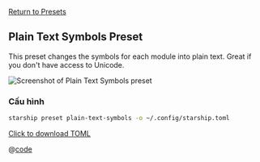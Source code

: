 [Return to Presets](./README.md#plain-text-symbols)

## Plain Text Symbols Preset

This preset changes the symbols for each module into plain text. Great if you don't have access to Unicode.

![Screenshot of Plain Text Symbols preset](/presets/img/plain-text-symbols.png)

### Cấu hình

```sh
starship preset plain-text-symbols -o ~/.config/starship.toml
```

[Click to download TOML](/presets/toml/plain-text-symbols.toml)

@[code](../../.vuepress/public/presets/toml/plain-text-symbols.toml)
